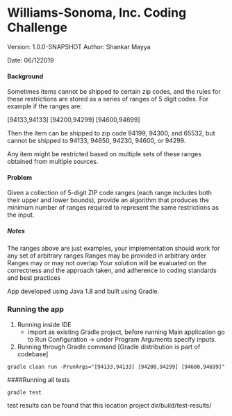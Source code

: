 # Williams-Sonoma, Inc. Coding Challenge

Version: 1.0.0-SNAPSHOT
Author: Shankar Mayya

Date: 06/122019


#### Background
Sometimes items cannot be shipped to certain zip codes, and the rules for these restrictions are stored as a series of ranges of 5 digit codes. For example if the ranges are:

[94133,94133] [94200,94299] [94600,94699]

Then the item can be shipped to zip code 94199, 94300, and 65532, but cannot be shipped to 94133, 94650, 94230, 94600, or 94299.

Any item might be restricted based on multiple sets of these ranges obtained from multiple sources.

#### Problem
Given a collection of 5-digit ZIP code ranges (each range includes both their upper and lower bounds), provide an algorithm that produces the minimum number of ranges required to represent the same restrictions as the input.

##### Notes
The ranges above are just examples, your implementation should work for any set of arbitrary ranges
Ranges may be provided in arbitrary order
Ranges may or may not overlap
Your solution will be evaluated on the correctness and the approach taken, and adherence to coding standards and best practices

App developed using Java 1.8 and built using Gradle.

### Running the app

1. Running inside IDE
   - import as existing Gradle project, before running Main application go to Run Configuration -> under Program Arguments specify inputs.
1. Running through Gradle command [Gradle distribution is part of codebase]
```
gradle clean run -PrunArgs="[94133,94133] [94200,94299] [94600,94699]"
```

####Running all tests
```
gradle test
```

test results can be found that this location project dir/build/test-results/
